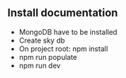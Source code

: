 
Install documentation
-------
- MongoDB have to be installed
- Create sky db
- On project root: npm install
- npm run populate
- npm run dev
